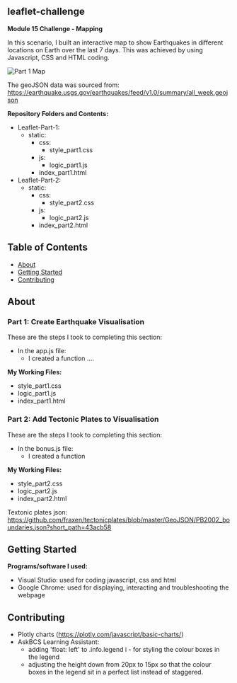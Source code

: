 ## leaflet-challenge
**Module 15 Challenge - Mapping**

In this scenario, I built an interactive map to show Earthquakes in different locations on Earth over the last 7 days. This was achieved by using Javascript, CSS and HTML coding.

![Part 1 Map](https://github.com/KTamas03/leaflet-challenge/assets/132874272/14a8dd10-fa55-427c-bba9-4f1be005d11c)

The geoJSON data was sourced from: https://earthquake.usgs.gov/earthquakes/feed/v1.0/summary/all_week.geojson

**Repository Folders and Contents:**
- Leaflet-Part-1:
  - static:
    - css:
      - style_part1.css
    - js:
      - logic_part1.js
    - index_part1.html
- Leaflet-Part-2:
  - static:
    - css:
      - style_part2.css
    - js:
      - logic_part2.js
    - index_part2.html



## Table of Contents

- [About](#about)
- [Getting Started](#getting-started)
- [Contributing](#contributing)

## About
### Part 1: Create Earthquake Visualisation

These are the steps I took to completing this section:
- In the app.js file:
  - I created a function ....

**My Working Files:**
  - style_part1.css
  - logic_part1.js
  - index_part1.html

### Part 2: Add Tectonic Plates to Visualisation

These are the steps I took to completing this section:
- In the bonus.js file:
  - I created a function

**My Working Files:**
  - style_part2.css
  - logic_part2.js
  - index_part2.html

Textonic plates json: https://github.com/fraxen/tectonicplates/blob/master/GeoJSON/PB2002_boundaries.json?short_path=43acb58


## Getting Started

**Programs/software I used:**
 - Visual Studio: used for coding javascript, css and html
 - Google Chrome: used for displaying, interacting and troubleshooting the webpage

## Contributing

- Plotly charts (https://plotly.com/javascript/basic-charts/)
- AskBCS Learning Assistant:
  -  adding 'float: left' to .info.legend i - for styling the colour boxes in the legend
  -  adjusting the height down from 20px to 15px so that the colour boxes in the legend sit in a perfect list instead of staggered.
